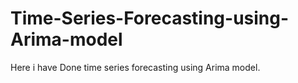 # Time-Series-Forecasting-using-Arima-model
Here i have Done time series forecasting using Arima model.
